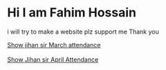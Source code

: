 <html>
  <body>
    <p><h1>Hi I am Fahim Hossain</h1></p>
    <p>i will try to make a website plz support me Thank you</p>
    <a href="Index1.html"> Show jihan sir March attendance </a>
    <br> <br>
    <a href="april.html"> Show Jihan sir April Attendance </a>
    
  </body>
</html>
